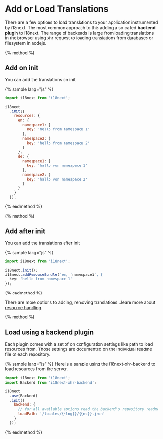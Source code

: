 <!-- toc -->
# Add or Load Translations

There are a few options to load translations to your application instrumented by i18next. The most common approach to this adding a so called **backend plugin** to i18next. The range of backends is large from loading translations in the browser using xhr request to loading translations from databases or filesystem in nodejs.  


{% method %}
## Add on init

You can add the translations on init

{% sample lang="js" %}

```js
import i18next from 'i18next';

i18next
  .init({
    resources: {
      en: {
        namespace1: {
          key: 'hello from namespace 1'
        },
        namespace2: {
          key: 'hello from namespace 2'
        }
      },
      de: {
        namespace1: {
          key: 'hallo von namespace 1'
        },
        namespace2: {
          key: 'hallo von namespace 2'
        }  
      }
    }
  });
```

{% endmethod %}


{% method %}
## Add after init

You can add the translations after init

{% sample lang="js" %}

```js
import i18next from 'i18next';

i18next.init();
i18next.addResouceBundle('en, 'namespace1', {
  key: 'hello from namespace 1'
});
```

{% endmethod %}

There are more options to adding, removing translations...learn more about [resource handling](/api.md).


  
{% method %}
## Load using a backend plugin


Each plugin comes with a set of on configuration settings like path to load resources from. Those settings are documented on the individual readme file of each repository.

{% sample lang="js" %}
Here is a sample using the [i18next-xhr-backend](https://github.com/i18next/i18next-xhr-backend) to load resources from the server.

```js
import i18next from 'i18next';
import Backend from 'i18next-xhr-backend';

i18next
  .use(Backend)
  .init({
    backend: {
      // for all available options read the backend's repository readme file
      loadPath: '/locales/{{lng}}/{{ns}}.json'
    }
  });
```

{% endmethod %}


